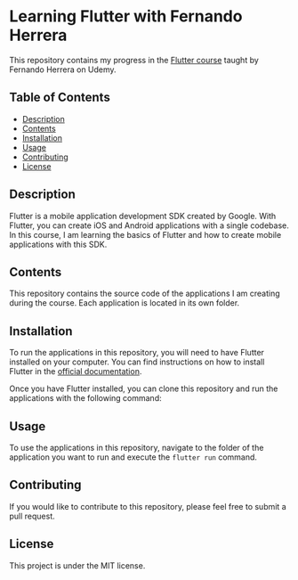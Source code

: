# Learning Flutter with Fernando Herrera

This repository contains my progress in the [Flutter course](https://www.udemy.com/course/flutter-cero-a-experto/) taught by Fernando Herrera on Udemy.

## Table of Contents
- [Description](#description)
- [Contents](#contents)
- [Installation](#installation)
- [Usage](#usage)
- [Contributing](#contributing)
- [License](#license)

## Description

Flutter is a mobile application development SDK created by Google. With Flutter, you can create iOS and Android applications with a single codebase. In this course, I am learning the basics of Flutter and how to create mobile applications with this SDK.

## Contents

This repository contains the source code of the applications I am creating during the course. Each application is located in its own folder.

## Installation

To run the applications in this repository, you will need to have Flutter installed on your computer. You can find instructions on how to install Flutter in the [official documentation](https://flutter.dev/docs/get-started/install).

Once you have Flutter installed, you can clone this repository and run the applications with the following command:


## Usage

To use the applications in this repository, navigate to the folder of the application you want to run and execute the `flutter run` command.

## Contributing

If you would like to contribute to this repository, please feel free to submit a pull request.

## License

This project is under the MIT license.
